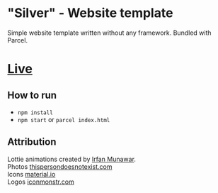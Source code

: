 # "Silver" - Website template

Simple website template written without any framework. Bundled with Parcel.

# [Live](https://pomierski.github.io/website-template/)

## How to run
- `npm install`
- `npm start` or `parcel index.html`

## Attribution

Lottie animations created by [Irfan Munawar](https://lottiefiles.com/irfanmunawar).  
Photos [thispersondoesnotexist.com](https://thispersondoesnotexist.com/)  
Icons [material.io](https://material.io/resources/icons/?style=baseline)  
Logos [iconmonstr.com](https://iconmonstr.com)  
